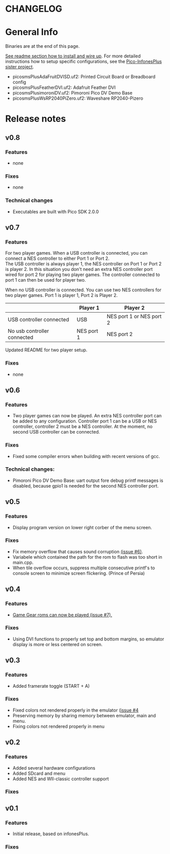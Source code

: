 # CHANGELOG

# General Info

Binaries are at the end of this page.

[See readme section how to install and wire up](https://github.com/fhoedemakers/pico-smsplus#pico-smsplus). For more detailed instructions how to setup specific configurations, see the [Pico-InfonesPlus sister project](https://github.com/fhoedemakers/pico-infonesPlus).

- picosmsPlusAdaFruitDVISD.uf2: Printed Circuit Board or Breadboard config
- picosmsPlusFeatherDVI.uf2: Adafruit Feather DVI
- picosmsPlusimoroniDV.uf2: Pimoroni Pico DV Demo Base
- picosmsPlusWsRP2040PiZero.uf2: Waveshare RP2040-Pizero



# Release notes

## v0.8

### Features

- none

### Fixes

- none

### Technical changes

- Executables are built with Pico SDK 2.0.0

## v0.7

### Features

For two player games. When a USB controller is connected, you can connect a NES controller to either Port 1 or Port 2.  
The USB controller is always player 1, the NES controller on Port 1 or Port 2 is player 2. 
In this situation you don't need an extra NES controller port wired for port 2 for playing two player games. The controller connected to port 1 can then be used for player two.

When no USB controller is connected. You can use two NES controllers for two player games. Port 1 is player 1, Port 2 is Player 2.

| | Player 1 | Player 2 |
| --- | -------- | -------- |
| USB controller connected | USB | NES port 1 or NES port 2 |
| No usb controller connected | NES port 1| NES port 2 |

Updated README for two player setup.

### Fixes

- none
  
## v0.6

### Features

- Two player games can now be played. An extra NES controller port can be added to any configuration. Controller port 1 can be a USB or NES controller, controller 2 must be a NES controller. At the moment, no second USB controller can be connected.


### Fixes

- Fixed some compiler errors when building with recent versions of gcc.
  
### Technical changes:

- Pimoroni Pico DV Demo Base: uart output fore debug printf messages is disabled, because gpio1 is needed for the second NES controller port.


## v0.5

### Features

- Display program version on lower right corber of the menu screen.

### Fixes

- Fix memory overflow that causes sound corruption [(issue #6)](https://github.com/fhoedemakers/pico-smsplus/issues/6).
- Variabele which contained the path for the rom to flash was too short in main.cpp.
- When tile overflow occurs, suppress multiple consecutive printf's to console screen to minimize screen flickering. (Prince of Persia)

## v0.4

### Features

- [Game Gear roms can now be played (issue #7).](https://github.com/fhoedemakers/pico-smsplus/issues/7)

### Fixes

- Using DVI functions to properly set top and bottom margins, so emulator display is more or less centered on screen.


## v0.3

### Features

- Added framerate toggle (START + A)

### Fixes

- Fixed colors not rendered properly in the emulator ([issue #4](https://github.com/fhoedemakers/pico-smsplus/issues/4)
- Preserving memory by sharing memory between emulator, main and menu.
- Fixing colors not rendered properly in menu


## v0.2

### Features

- Added several hardware configurations
- Added SDcard and menu
- Added NES and WII-classic controller support

### Fixes

## v0.1

### Features
- Initial release, based on infonesPlus.

### Fixes

